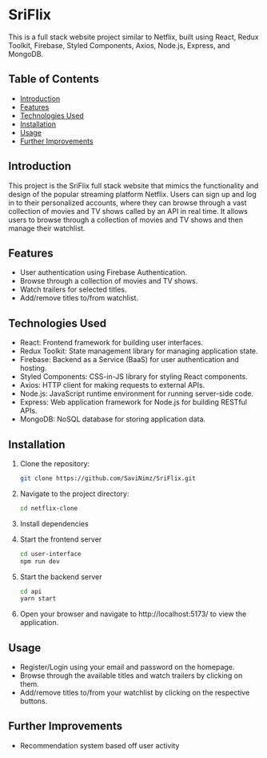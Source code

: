 # SriFlix

This is a full stack website project similar to Netflix, built using React, Redux Toolkit, Firebase, Styled Components, Axios, Node.js, Express, and MongoDB.


## Table of Contents

- [Introduction](#introduction)
- [Features](#features)
- [Technologies Used](#technologies-used)
- [Installation](#installation)
- [Usage](#usage)
- [Further Improvements ](#further-improvements ) 



## Introduction

This project is the SriFlix full stack website that mimics the functionality and design of the popular streaming platform Netflix. Users can sign up and log in to their personalized accounts, where they can browse through a vast collection of movies and TV shows called by an API in real time. It allows users to browse through a collection of movies and TV shows and then manage their watchlist.

## Features

- User authentication using Firebase Authentication.
- Browse through a collection of movies and TV shows.
- Watch trailers for selected titles.
- Add/remove titles to/from watchlist.

## Technologies Used

- React: Frontend framework for building user interfaces.
- Redux Toolkit: State management library for managing application state.
- Firebase: Backend as a Service (BaaS) for user authentication and hosting.
- Styled Components: CSS-in-JS library for styling React components.
- Axios: HTTP client for making requests to external APIs.
- Node.js: JavaScript runtime environment for running server-side code.
- Express: Web application framework for Node.js for building RESTful APIs.
- MongoDB: NoSQL database for storing application data.

## Installation

1. Clone the repository:

   ```bash
   git clone https://github.com/SaviNimz/SriFlix.git
2. Navigate to the project directory:

    ```bash
    cd netflix-clone
3. Install dependencies

4. Start the frontend server
    ```bash
    cd user-interface 
    npm run dev
6. Start the backend server
    ```bash
    cd api
    yarn start
8. Open your browser and navigate to http://localhost:5173/ to view the application.

## Usage
- Register/Login using your email and password on the homepage.
- Browse through the available titles and watch trailers by clicking on them.
- Add/remove titles to/from your watchlist by clicking on the respective buttons.

## Further Improvements
- Recommendation system based off user activity
  
